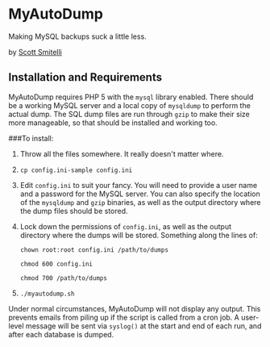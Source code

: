 MyAutoDump
==========

Making MySQL backups suck a little less.

by [Scott Smitelli](mailto:scott@smitelli.com)

Installation and Requirements
-----------------------------

MyAutoDump requires PHP 5 with the `mysql` library enabled. There should be a
working MySQL server and a local copy of `mysqldump` to perform the actual dump.
The SQL dump files are run through `gzip` to make their size more manageable, so
that should be installed and working too.

###To install:

1.  Throw all the files somewhere. It really doesn't matter where.

2.  `cp config.ini-sample config.ini`

3.  Edit `config.ini` to suit your fancy. You will need to provide a user name
    and a password for the MySQL server. You can also specify the location of
    the `mysqldump` and `gzip` binaries, as well as the output directory where
    the dump files should be stored.

4.  Lock down the permissions of `config.ini`, as well as the output directory
    where the dumps will be stored. Something along the lines of:

    `chown root:root config.ini /path/to/dumps`

    `chmod 600 config.ini`

    `chmod 700 /path/to/dumps`

5.  `./myautodump.sh`

Under normal circumstances, MyAutoDump will not display any output. This
prevents emails from piling up if the script is called from a cron job. A
user-level message will be sent via `syslog()` at the start and end of each run,
and after each database is dumped.
